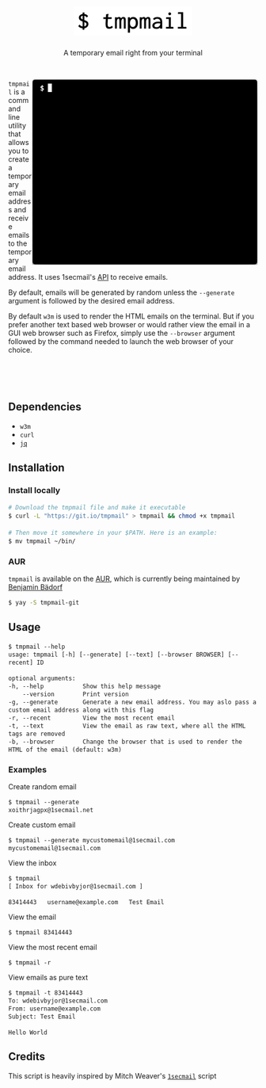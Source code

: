 <h1 align="center">
  <img src="images/logo.png">
</h1>
<p align="center"> A temporary email right from your terminal</p><br>

<img src="images/demo.gif" align="right"> `tmpmail` is a command line utility that allows you to create a temporary email address
and receive emails to the temporary email address. It uses 1secmail's [API](https://www.1secmail.com/api/)
to receive emails.

By default, emails will be generated by random unless the `--generate` argument is followed by the desired email address.

By default `w3m` is used to render the HTML emails on the terminal.
But if you prefer another text based web browser or would rather view the email in a GUI web browser such as Firefox, simply
use the `--browser` argument followed by the command needed to launch the web browser of your choice.

<br>
<br>
<br>

## Dependencies
- `w3m`
- `curl`
- [`jq`](https://github.com/stedolan/jq)

## Installation
### Install locally

```bash
# Download the tmpmail file and make it executable
$ curl -L "https://git.io/tmpmail" > tmpmail && chmod +x tmpmail

# Then move it somewhere in your $PATH. Here is an example:
$ mv tmpmail ~/bin/
```

### AUR
`tmpmail` is available on the [AUR](https://aur.archlinux.org/packages/tmpmail-git/), which is currently being maintained by [Benjamin Bädorf](https://github.com/b12f)

```bash
$ yay -S tmpmail-git
```

## Usage
```console
$ tmpmail --help
usage: tmpmail [-h] [--generate] [--text] [--browser BROWSER] [--recent] ID

optional arguments:
-h, --help           Show this help message
    --version        Print version
-g, --generate       Generate a new email address. You may aslo pass a custom email address along with this flag
-r, --recent         View the most recent email
-t, --text           View the email as raw text, where all the HTML tags are removed
-b, --browser        Change the browser that is used to render the HTML of the email (default: w3m)
```

### Examples
Create random email
```console
$ tmpmail --generate
xoithrjagpx@1secmail.net
```

Create custom email
```console
$ tmpmail --generate mycustomemail@1secmail.com
mycustomemail@1secmail.com
```

View the inbox
```console
$ tmpmail
[ Inbox for wdebivbyjor@1secmail.com ]

83414443   username@example.com   Test Email
```

View the email
```console
$ tmpmail 83414443
```

View the most recent email
```console
$ tmpmail -r
```

View emails as pure text
```console
$ tmpmail -t 83414443
To: wdebivbyjor@1secmail.com
From: username@example.com
Subject: Test Email

Hello World
```

## Credits
This script is heavily inspired by Mitch Weaver's [`1secmail`](https://github.com/mitchweaver/bin/blob/master/application/1secmail) script

